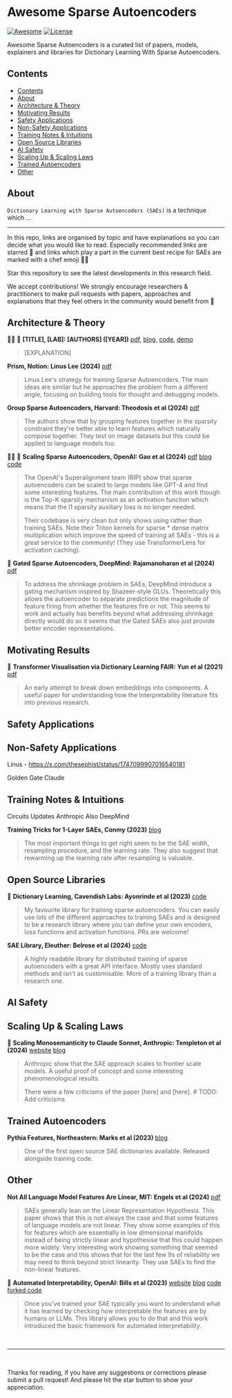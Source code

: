 # Awesome Sparse Autoencoders

[![Awesome](https://awesome.re/badge.svg)](https://awesome.re)
[![License](https://img.shields.io/badge/License-Apache_2.0-blue.svg)](https://opensource.org/licenses/Apache-2.0)

Awesome Sparse Autoencoders is a curated list of papers,
models, explainers and libraries for Dictionary Learning With Sparse Autoencoders.

## Contents

- [Contents](#contents)
- [About](#about)
- [Architecture \& Theory](#architecture--theory)
- [Motivating Results](#motivating-results)
- [Safety Applications](#safety-applications)
- [Non-Safety Applications](#non-safety-applications)
- [Training Notes \& Intuitions](#training-notes--intuitions)
- [Open Source Libraries](#open-source-libraries)
- [AI Safety](#ai-safety)
- [Scaling Up \& Scaling Laws](#scaling-up--scaling-laws)
- [Trained Autoencoders](#trained-autoencoders)
- [Other](#other)

## About

`Dictionary Learning with Sparse Autoencoders (SAEs)` is a technique which ...

---

In this repo, links are organised by topic and have explanations so you can
decide what you would like to read. Especially recommended links are starred 🌟 and links which play a part in the current best recipe for SAEs are marked with a chef emoji 🧑‍🍳

Star this repository to see the latest developments in this research field.

We accept contributions! We strongly encourage researchers & practitioners to
make pull requests with papers, approaches and explanations that they feel
others in the community would benefit from 🤗

<!-- Ordered by topic, then date published -->

## Architecture & Theory

🧑‍🍳 🌟 **[TITLE], [LAB]: [AUTHORS] ([YEAR])**
[pdf]([LINK]),
[blog]([LINK]),
[code]([LINK]),
[demo]([LINK])

> [EXPLANATION]

**Prism, Notion: Linus Lee (2024)**
[pdf](https://thesephist.com/posts/prism/?)

> Linus Lee's strategy for training Sparse Autoencoders. The main ideas are similar but he approaches the problem from a different angle, focusing on building tools for thought and debugging models.

**Group Sparse Autoencoders, Harvard: Theodosis et al (2024)**
[pdf](https://crisp.seas.harvard.edu/files/papers/TheodosisBa_SilhouetteLearning_ICASSP23.pdf)

> The authors show that by grouping features together in the sparsity constraint they're better able to learn features which naturally compose together. They test on image datasets but this could be applied to language models too.

🧑‍🍳 🌟 **Scaling Sparse Autoencoders, OpenAI: Gao et al (2024)**
[pdf](https://cdn.openai.com/papers/sparse-autoencoders.pdf)
[blog](https://openai.com/index/extracting-concepts-from-gpt-4/)
[code](https://github.com/openai/sparse_autoencoder)

> The OpenAI's Superalignment team (RIP) show that sparse autoencoders can be scaled to
> large models like GPT-4 and find some interesting features. The main contribution of
> this work though is the Top-K sparsity mechanism as an activation function which
> means that the l1 sparsity auxiliary loss is no longer needed.
>
> Their codebase is very clean but only shows using rather than training SAEs.
> Note their Triton kernels for sparse * dense matrix multiplication which improve
> the speed of training all SAEs - this is a great service to the community! (They use TransformerLens for
> activation caching).

🌟 **Gated Sparse Autoencoders, DeepMind: Rajamanoharan et al (2024)**
[pdf](https://arxiv.org/pdf/2404.16014)

> To address the shrinkage problem in SAEs, DeepMind introduce a gating mechanism
> inspired by Shazeer-style GLUs. Theoretically this allows the autoencoder to separate
> predictions the magnitude of feature firing from whether the features fire or not.
> This seems to work and actually has benefits beyond what addressing shrinkage directly would
> do so it seems that the Gated SAEs also just provide better encoder representations.

## Motivating Results

🌟 **Transformer Visualisation via Dictionary Learning FAIR: Yun et al (2021)**
[pdf](https://arxiv.org/pdf/2103.15949)

> An early attempt to break down embeddings into components. A useful paper for understanding how the Interpretability literature fits into previous research.

## Safety Applications

## Non-Safety Applications

Linus - https://x.com/thesephist/status/1747099907016540181

Golden Gate Claude

## Training Notes & Intuitions

Circuits Updates Anthropic
Also DeepMind

**Training Tricks for 1-Layer SAEs, Conmy (2023)**
[blog](https://www.lesswrong.com/posts/fifPCos6ddsmJYahD/my-best-guess-at-the-important-tricks-for-training-1l-saes)

> The most important things to get right seem to be the SAE width, resampling procedure, and the learning rate. They also suggest that rewarming up the learning rate after resampling is valuable.

## Open Source Libraries

🌟 **Dictionary Learning, Cavendish Labs: Ayonrinde et al (2023)**
[code](https://github.com/koayon/dictionary_learning)

> My favourite library for training sparse autoencoders.
> You can easily use lots of the different approaches to training SAEs and is
> designed to be a research library where you can define your own encoders, loss functions
> and activation functions. PRs are welcome!

**SAE Library, Eleuther: Belrose et al (2024)**
[code](https://github.com/EleutherAI/sae)

> A highly readable library for distributed training of sparse autoencoders with a great API interface.
> Mostly uses standard methods and isn't as customisable. More of a training library than a research one.

<!-- ## Multimodal -->

## AI Safety

<!-- Explainer -->

## Scaling Up & Scaling Laws

🌟 **Scaling Monosemanticity to Claude Sonnet, Anthropic: Templeton et al (2024)**
[website](https://transformer-circuits.pub/2024/scaling-monosemanticity/index.html)
[blog](...)

> Anthropic show that the SAE approach scales to frontier scale models. A useful proof of concept
> and some interesting phenomenological results.
>
> There were a few criticisms of the paper [here] and [here]. # TODO: Add criticisms

## Trained Autoencoders

**Pythia Features, Northeastern: Marks et al (2023)**
[blog](https://www.alignmentforum.org/posts/AaoWLcmpY3LKvtdyq/some-open-source-dictionaries-and-dictionary-learning)

> One of the first open source SAE dictionaries available. Released alongside training code.

## Other

**Not All Language Model Features Are Linear, MIT: Engels et al (2024)**
[pdf](https://arxiv.org/pdf/2405.14860)

> SAEs generally lean on the Linear Representation Hypothesis. This paper shows that
> this is not always the case and that some features of language models are not linear.
> They show some examples of this for features which are essentially in low dimensional
> manifolds instead of being strictly linear and hypothesise that this could happen
> more widely. Very interesting work showing something that seemed to be the case and
> this shows that for the last few 9s of reliability we may need to think beyond strict linearity.
> They use SAEs to find the non-linear features.

🌟 **Automated Interpretability, OpenAI: Bills et al (2023)**
[website](https://openaipublic.blob.core.windows.net/neuron-explainer/paper/index.html)
[blog](https://openai.com/index/language-models-can-explain-neurons-in-language-models/)
[code](https://github.com/openai/automated-interpretability)
[forked code](https://github.com/hijohnnylin/automated-interpretability)

> Once you've trained your SAE typically you want to understand what it has learned
> by checking how interpretable the features are by humans or LLMs. This library allows you to do that
> and this work introduced the basic framework for automated interpretability.

<!-- ## Approaches We're Excited To See Explored More

-->

<br>

---

<br>

Thanks for reading, if you have any suggestions or corrections please submit a
pull request! And please hit the star button to show your appreciation.
